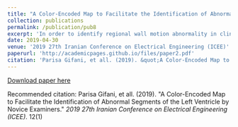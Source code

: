 ```yaml
---
title: "A Color-Encoded Map to Facilitate the Identification of Abnormal Segments of the Left Ventricle by Novice Examiners"
collection: publications
permalink: /publication/pub8
excerpt: 'In order to identify regional wall motion abnormality in clinical practice, visually assessment of left ventricular mechanical functionality based on echocardiograms is still preferable and dominant. Although experienced cardiologists may perform a visual diagnosis accurately and effortlessly, novice examiners usually have difficulty. In this study, we present a new color-encoded mapping of the overall myocardial motion of the left ventricle in one cardiac cycle to facilitate the identification of abnormal segments for inexperienced examiners. In our method, two-dimensional speckle tracking with a new approach is employed to estimate myocardial tissue displacements. By assigning a color map to the summation of the displacements magnitude, our proposed color-encoded map is emerged, which represents a relative measure of the overall mechanical activity of the left ventricle. Considering echocardiography-based examinations of two certified cardiologists as the gold standard, a comparison between the accuracy values of two series of assessments based on echocardiogram sequences as well as our proposed color-encoded map, carried out by 19 novices, illustrates an average agreement of 69.15% and 82.60%, respectively. Therefore, we suggest that this color-encoded map can be used as a complementary tool for cardiologists especially the amateurs to perform diagnosis with more accuracy.'
date: 2019-04-30
venue: '2019 27th Iranian Conference on Electrical Engineering (ICEE)'
paperurl: 'http://academicpages.github.io/files/paper2.pdf'
citation: 'Parisa Gifani, et all. (2019). &quot;A Color-Encoded Map to Facilitate the Identification of Abnormal Segments of the Left Ventricle by Novice Examiners.&quot; <i>2019 27th Iranian Conference on Electrical Engineering (ICEE)</i>. 12(1)'
---
```


[Download paper here](http://academicpages.github.io/files/paper2.pdf)

Recommended citation: Parisa Gifani, et all. (2019). "A Color-Encoded Map to Facilitate the Identification of Abnormal Segments of the Left Ventricle by Novice Examiners." <i>2019 27th Iranian Conference on Electrical Engineering (ICEE)</i>.  12(1)
